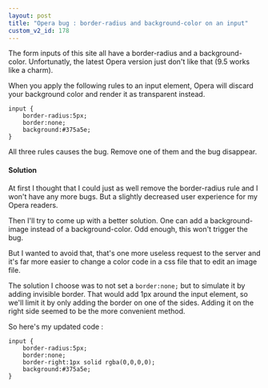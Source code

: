 ```yaml
---
layout: post
title: "Opera bug : border-radius and background-color on an input"
custom_v2_id: 178
---
```


The form inputs of this site all have a border-radius and a background-color.
Unfortunatly, the latest Opera version just don't like that (9.5 works like a
charm).

When you apply the following rules to an input element, Opera will discard
your background color and render it as transparent instead.

    
    input {  
        border-radius:5px;  
        border:none;  
        background:#375a5e;  
    }

All three rules causes the bug. Remove one of them and the bug disappear.

#### Solution

At first I thought that I could just as well remove the border-radius rule and
I won't have any more bugs. But a slightly decreased user experience for my
Opera readers.

Then I'll try to come up with a better solution. One can add a background-
image instead of a background-color. Odd enough, this won't trigger the bug.

But I wanted to avoid that, that's one more useless request to the server and
it's far more easier to change a color code in a css file that to edit an
image file.

The solution I choose was to not set a `border:none;` but to simulate it by
adding invisible border. That would add 1px around the input element, so we'll
limit it by only adding the border on one of the sides. Adding it on the right
side seemed to be the more convenient method.

So here's my updated code :

    
    input {  
    	border-radius:5px;  
    	border:none;  
    	border-right:1px solid rgba(0,0,0,0);  
    	background:#375a5e;  
    }



